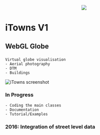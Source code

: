 
<p align="center">
<img src="http://www.itowns.fr/images/logo-itowns2XS.png" />
</p>

# iTowns V1
## WebGL Globe
###
    Virtual globe visualisation
    - Aerial photography 
    - DTM
    - Buildings

    
![iTowns screenshot](http://www.itowns.fr/videos/itownsV1GIT.jpg)

### In Progress
    - Coding the main classes
    - Documentation
    - Tutorial/Examples

### 2016: Integration of street level data
